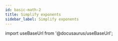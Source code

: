 ```yaml
---
id: basic-math-2
title: Simplify exponents
sidebar_label: Simplify exponents
---
```


import useBaseUrl from '@docusaurus/useBaseUrl';

